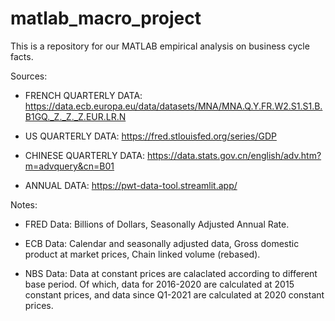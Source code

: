 # matlab_macro_project
This is a repository for our MATLAB empirical analysis on business cycle facts.

Sources:

- FRENCH QUARTERLY DATA: https://data.ecb.europa.eu/data/datasets/MNA/MNA.Q.Y.FR.W2.S1.S1.B.B1GQ._Z._Z._Z.EUR.LR.N

- US QUARTERLY DATA: https://fred.stlouisfed.org/series/GDP

- CHINESE QUARTERLY DATA: https://data.stats.gov.cn/english/adv.htm?m=advquery&cn=B01

- ANNUAL DATA: https://pwt-data-tool.streamlit.app/

Notes:

- FRED Data: Billions of Dollars, Seasonally Adjusted Annual Rate.

- ECB Data: Calendar and seasonally adjusted data, Gross domestic product at market prices, Chain linked volume (rebased).

- NBS Data: Data at constant prices are calaclated according to different base period. Of which, data for 2016-2020 are calculated at 2015 constant prices, and data since Q1-2021 are calculated at 2020 constant prices.
